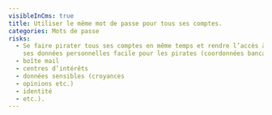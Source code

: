 ```yaml
---
visibleInCms: true
title: Utiliser le même mot de passe pour tous ses comptes.
categories: Mots de passe
risks:
  - Se faire pirater tous ses comptes en même temps et rendre l’accès à TOUTES
    ses données personnelles facile pour les pirates (coordonnées bancaires
  - boîte mail
  - centres d’intérêts
  - données sensibles (croyances
  - opinions etc.)
  - identité
  - etc.).
---
```

